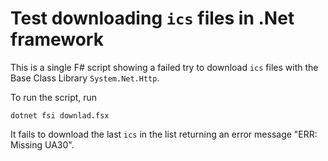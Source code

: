 # Test downloading `ics` files in .Net framework

This is a single F# script showing a failed try to download `ics` files
with the Base Class Library `System.Net.Http`.

To run the script, run
```shell
dotnet fsi downlad.fsx
```

It fails to download the last `ics` in the list returning an error message 
"ERR: Missing UA30".
